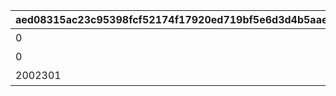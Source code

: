 |aed08315ac23c95398fcf52174f17920ed719bf5e6d3d4b5aae6e7c7be849130|3c2e66b679543b68989e4f60d210f356824ab8b99b3bd17c4710425a592dac5f|2f1b652deffa376d5768e57232710fc3242502ba22d2586877f7803b1e6329c9|3894bbe7f90a2164ce2f433c8b0fa8894d3891e6ca56b30e35d0e7beeeca9ee6|
| --- | --- | --- | --- |
|0|特別講座プレゼンレポート|1|20023105|
|0|メルクリウス財団活動日誌|2|20023111|
|2002301|ユニのメモ帳|3|20023115|